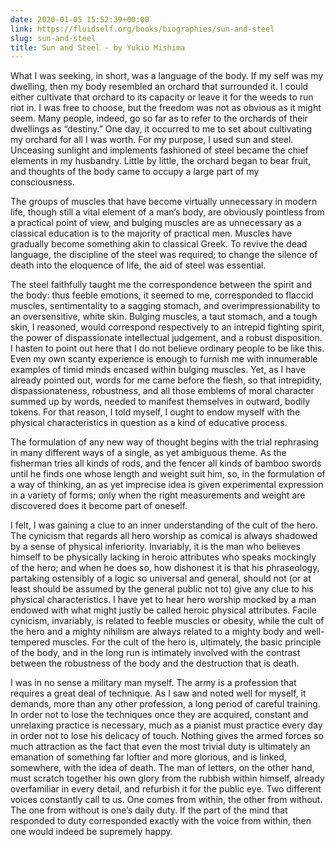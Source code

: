 ```yaml
---
date: 2020-01-05 15:52:39+00:00
link: https://fluidself.org/books/biographies/sun-and-steel
slug: sun-and-steel
title: Sun and Steel - by Yukio Mishima
---
```


What I was seeking, in short, was a language of the body. If my self was my dwelling, then my body resembled an orchard that surrounded it. I could either cultivate that orchard to its capacity or leave it for the weeds to run riot in. I was free to choose, but the freedom was not as obvious as it might seem. Many people, indeed, go so far as to refer to the orchards of their dwellings as “destiny.” One day, it occurred to me to set about cultivating my orchard for all I was worth. For my purpose, I used sun and steel. Unceasing sunlight and implements fashioned of steel became the chief elements in my husbandry. Little by little, the orchard began to bear fruit, and thoughts of the body came to occupy a large part of my consciousness.

The groups of muscles that have become virtually unnecessary in modern life, though still a vital element of a man’s body, are obviously pointless from a practical point of view, and bulging muscles are as unnecessary as a classical education is to the majority of practical men. Muscles have gradually become something akin to classical Greek. To revive the dead language, the discipline of the steel was required; to change the silence of death into the eloquence of life, the aid of steel was essential.

The steel faithfully taught me the correspondence between the spirit and the body: thus feeble emotions, it seemed to me, corresponded to flaccid muscles, sentimentality to a sagging stomach, and overimpressionability to an oversensitive, white skin. Bulging muscles, a taut stomach, and a tough skin, I reasoned, would correspond respectively to an intrepid fighting spirit, the power of dispassionate intellectual judgement, and a robust disposition. I hasten to point out here that I do not believe ordinary people to be like this. Even my own scanty experience is enough to furnish me with innumerable examples of timid minds encased within bulging muscles. Yet, as I have already pointed out, words for me came before the flesh, so that intrepidity, dispassionateness, robustness, and all those emblems of moral character summed up by words, needed to manifest themselves in outward, bodily tokens. For that reason, I told myself, I ought to endow myself with the physical characteristics in question as a kind of educative process.

The formulation of any new way of thought begins with the trial rephrasing in many different ways of a single, as yet ambiguous theme. As the fisherman tries all kinds of rods, and the fencer all kinds of bamboo swords until he finds one whose length and weight suit him, so, in the formulation of a way of thinking, an as yet imprecise idea is given experimental expression in a variety of forms; only when the right measurements and weight are discovered does it become part of oneself.

I felt, I was gaining a clue to an inner understanding of the cult of the hero. The cynicism that regards all hero worship as comical is always shadowed by a sense of physical inferiority. Invariably, it is the man who believes himself to be physically lacking in heroic attributes who speaks mockingly of the hero; and when he does so, how dishonest it is that his phraseology, partaking ostensibly of a logic so universal and general, should not (or at least should be assumed by the general public not to) give any clue to his physical characteristics. I have yet to hear hero worship mocked by a man endowed with what might justly be called heroic physical attributes. Facile cynicism, invariably, is related to feeble muscles or obesity, while the cult of the hero and a mighty nihilism are always related to a mighty body and well-tempered muscles. For the cult of the hero is, ultimately, the basic principle of the body, and in the long run is intimately involved with the contrast between the robustness of the body and the destruction that is death.

I was in no sense a military man myself. The army is a profession that requires a great deal of technique. As I saw and noted well for myself, it demands, more than any other profession, a long period of careful training. In order not to lose the techniques once they are acquired, constant and unrelaxing practice is necessary, much as a pianist must practice every day in order not to lose his delicacy of touch. Nothing gives the armed forces so much attraction as the fact that even the most trivial duty is ultimately an emanation of something far loftier and more glorious, and is linked, somewhere, with the idea of death. The man of letters, on the other hand, must scratch together his own glory from the rubbish within himself, already overfamiliar in every detail, and refurbish it for the public eye. Two different voices constantly call to us. One comes from within, the other from without. The one from without is one’s daily duty. If the part of the mind that responded to duty corresponded exactly with the voice from within, then one would indeed be supremely happy.
